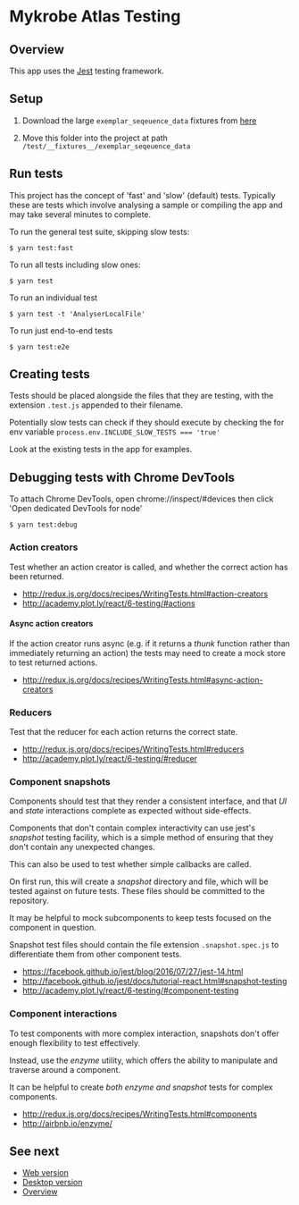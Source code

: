# Mykrobe Atlas Testing

## Overview

This app uses the [Jest](http://facebook.github.io/jest/) testing framework.

## Setup

1. Download the large `exemplar_seqeuence_data` fixtures from [here](https://www.dropbox.com/sh/7v8foml90gvqapk/AADiRLFx6PIBjbcavV9Spylwa?dl=0)

2. Move this folder into the project at path `/test/__fixtures__/exemplar_seqeuence_data`

## Run tests

This project has the concept of 'fast' and 'slow' (default) tests. Typically these are tests which involve analysing a sample or compiling the app and may take several minutes to complete.

To run the general test suite, skipping slow tests:

```
$ yarn test:fast
```

To run all tests including slow ones:

```
$ yarn test
```

To run an individual test

```
$ yarn test -t 'AnalyserLocalFile'
```

To run just end-to-end tests

```
$ yarn test:e2e
```

## Creating tests

Tests should be placed alongside the files that they are testing, with the extension `.test.js` appended to their filename.

Potentially slow tests can check if they should execute by checking the for env variable `process.env.INCLUDE_SLOW_TESTS === 'true'`

Look at the existing tests in the app for examples.

## Debugging tests with Chrome DevTools

To attach Chrome DevTools, open chrome://inspect/#devices then click 'Open dedicated DevTools for node'

```
$ yarn test:debug
```

### Action creators

Test whether an action creator is called, and whether the correct action has been returned.

- http://redux.js.org/docs/recipes/WritingTests.html#action-creators
- http://academy.plot.ly/react/6-testing/#actions

#### Async action creators

If the action creator runs async (e.g. if it returns a _thunk_ function rather than immediately returning an action) the tests may need to create a mock store to test returned actions.

- http://redux.js.org/docs/recipes/WritingTests.html#async-action-creators

### Reducers

Test that the reducer for each action returns the correct state.

- http://redux.js.org/docs/recipes/WritingTests.html#reducers
- http://academy.plot.ly/react/6-testing/#reducer

### Component snapshots

Components should test that they render a consistent interface, and that _UI_ and _state_ interactions complete as expected without side-effects.

Components that don't contain complex interactivity can use jest's _snapshot_ testing facility, which is a simple method of ensuring that they don't contain any unexpected changes.

This can also be used to test whether simple callbacks are called.

On first run, this will create a _snapshot_ directory and file, which will be tested against on future tests. These files should be committed to the repository.

It may be helpful to mock subcomponents to keep tests focused on the component in question.

Snapshot test files should contain the file extension `.snapshot.spec.js` to differentiate them from other component tests.

- https://facebook.github.io/jest/blog/2016/07/27/jest-14.html
- http://facebook.github.io/jest/docs/tutorial-react.html#snapshot-testing
- http://academy.plot.ly/react/6-testing/#component-testing

### Component interactions

To test components with more complex interaction, snapshots don't offer enough flexibility to test effectively.

Instead, use the _enzyme_ utility, which offers the ability to manipulate and traverse around a component.

It can be helpful to create *both enzyme and snapshot* tests for complex components.

- http://redux.js.org/docs/recipes/WritingTests.html#components
- http://airbnb.io/enzyme/

## See next

- [Web version](web.md)
- [Desktop version](desktop.md)
- [Overview](../README.md)